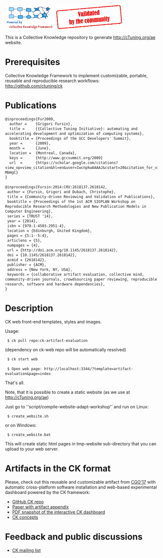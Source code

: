 [![logo](https://github.com/ctuning/ck-guide-images/blob/master/logo-powered-by-ck.png)](http://cKnowledge.org)
[![logo](https://github.com/ctuning/ck-guide-images/blob/master/logo-validated-by-the-community-simple.png)](http://cTuning.org)

This is a Collective Knowledge repository to generate http://cTuning.org/ae website.

Prerequisites
=============
Collective Knowledge Framework to implement customizable, portable, reusable and reproducible
research workflows: http://github.com/ctuning/ck

Publications
============

```
@inproceedings{Fur2009,
  author =    {Grigori Fursin},
  title =     {{Collective Tuning Initiative}: automating and accelerating development and optimization of computing systems},
  booktitle = {Proceedings of the GCC Developers' Summit},
  year =      {2009},
  month =     {June},
  location =  {Montreal, Canada},
  keys =      {http://www.gccsummit.org/2009}
  url  =      {https://scholar.google.com/citations?view_op=view_citation&hl=en&user=IwcnpkwAAAAJ&cstart=20&citation_for_view=IwcnpkwAAAAJ:8k81kl-MbHgC}
}

@inproceedings{Fursin:2014:CRV:2618137.2618142,
 author = {Fursin, Grigori and Dubach, Christophe},
 title = {Community-driven Reviewing and Validation of Publications},
 booktitle = {Proceedings of the 1st ACM SIGPLAN Workshop on Reproducible Research Methodologies and New Publication Models in Computer Engineering},
 series = {TRUST '14},
 year = {2014},
 isbn = {978-1-4503-2951-4},
 location = {Edinburgh, United Kingdom},
 pages = {5:1--5:4},
 articleno = {5},
 numpages = {4},
 url = {http://doi.acm.org/10.1145/2618137.2618142},
 doi = {10.1145/2618137.2618142},
 acmid = {2618142},
 publisher = {ACM},
 address = {New York, NY, USA},
 keywords = {collaborative artifact evaluation, collective mind, community-driven journals, crowdsourcing paper reviewing, reproducible research, software and hardware dependencies},
} 

```

Description
===========

CK web front-end templates, styles and images.

Usage:

```
 $ ck pull repo:ck-artifact-evaluation
```

 (dependency on ck-web repo will be automatically resolved)

```
 $ ck start web

 $ Open web page: http://localhost:3344/?template=artifact-evaluation&page=index
```

That's all.

Note, that it is possible to create a static website
(as we use at http://cTuning.org/ae)

Just go to ''script/compile-website-adapt-workshop''
and run on Linux:

```
 $ create_website.sh
```

or on Windows:
```
 $ create_website.bat
```

This will create static html pages in tmp-website sub-directory
that you can upload to your web server.

Artifacts in the CK format
==========================

Please, check out this reusable and customizable artifact from [CGO'17](http://cgo.org/cgo2017) 
with automatic cross-platform software installation and web-based experimental dashboard powered 
by the CK framework: 
* [GitHub CK repo](https://github.com/SamAinsworth/reproduce-cgo2017-paper)
* [Paper with artifact appendix](http://cTuning.org/ae/resources/paper-with-distinguished-ck-artifact-and-ae-appendix-cgo2017.pdf)
* [PDF snapshot of the interactive CK dashboard](https://github.com/SamAinsworth/reproduce-cgo2017-paper/files/618737/ck-aarch64-dashboard.pdf)
* [CK concepts](https://michel-steuwer.github.io/About-CK)

Feedback and public discussions
===============================
* [CK mailing list](http://groups.google.com/group/collective-knowledge)
